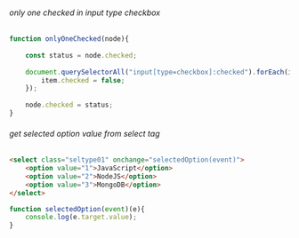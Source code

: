 ###### only one checked in input type checkbox
```js
function onlyOneChecked(node){
	
	const status = node.checked;
	
	document.querySelectorAll("input[type=checkbox]:checked").forEach(item => {
		item.checked = false;
	});
	
	node.checked = status;
}
```
  
###### get selected option value from select tag
```html
<select class="seltype01" onchange="selectedOption(event)">
	<option value="1">JavaScript</option>
	<option value="2">NodeJS</option>
	<option value="3">MongoDB</option>
</select>
```
  
```js
function selectedOption(event)(e){
	console.log(e.target.value);
}
```
